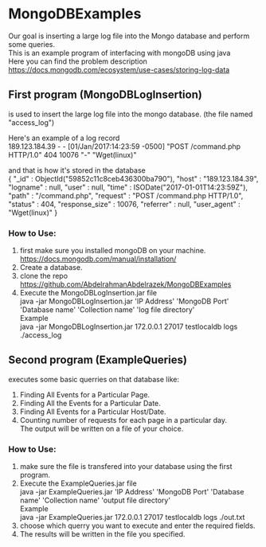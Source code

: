 # MongoDBExamples  
Our goal is inserting a large log file into the Mongo database and perform some queries.  
This is an example program of interfacing with mongoDB using java  
Here you can find the problem description  
https://docs.mongodb.com/ecosystem/use-cases/storing-log-data  

## First program (MongoDBLogInsertion)  
is used to insert the large log file into the mongo database. (the file named "access_log")  

Here's an example of a log record  
  189.123.184.39 - - [01/Jan/2017:14:23:59 -0500] "POST /command.php HTTP/1.0" 404 10076 "-" "Wget(linux)"  

and that is how it's stored in the database  
  { "_id" : ObjectId("59852c11c8ceb436300ba790"), "host" : "189.123.184.39", "logname" : null, "user" : null, "time" : ISODate("2017-01-01T14:23:59Z"), "path" : "/command.php", "request" : "POST /command.php HTTP/1.0", "status" : 404, "response_size" : 10076, "referrer" : null, "user_agent" : "Wget(linux)" }  

### How to Use:  
1. first make sure you installed mongoDB on your machine. https://docs.mongodb.com/manual/installation/  
2. Create a database.  
3. clone the repo https://github.com/AbdelrahmanAbdelrazek/MongoDBExamples  
4. Execute the MongoDBLogInsertion.jar file  
		java -jar MongoDBLogInsertion.jar 'IP Address' 'MongoDB Port' 'Database name' 'Collection name' 'log file directory'  
Example  
		java -jar MongoDBLogInsertion.jar 172.0.0.1 27017 testlocaldb logs ./access_log  


## Second program (ExampleQueries)  
executes some basic querries on that database like:  
1. Finding All Events for a Particular Page.  
2. Finding All the Events for a Particular Date.  
3. Finding All Events for a Particular Host/Date.  
4. Counting number of requests for each page in a particular day.  
The output will be written on a file of your choice.  

### How to Use:  
1. make sure the file is transfered into your database using the first program.  
2. Execute the ExampleQueries.jar file  
		java -jar ExampleQueries.jar 'IP Address' 'MongoDB Port' 'Database name' 'Collection name' 'output file directory'  
Example  
		java -jar ExampleQueries.jar 172.0.0.1 27017 testlocaldb logs ./out.txt  
3. choose which querry you want to execute and enter the required fields.  
4. The results will be written in the file you specified. 
